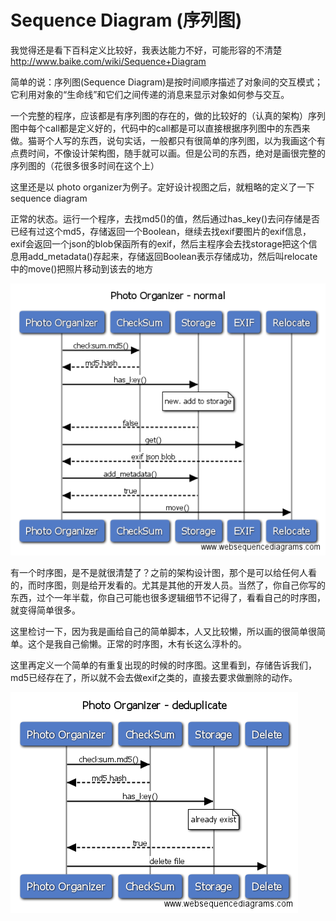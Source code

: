 # Sequence Diagram (序列图)

我觉得还是看下百科定义比较好，我表达能力不好，可能形容的不清楚 <http://www.baike.com/wiki/Sequence+Diagram>

简单的说：序列图(Sequence Diagram)是按时间顺序描述了对象间的交互模式；它利用对象的“生命线”和它们之间传递的消息来显示对象如何参与交互。

一个完整的程序，应该都是有序列图的存在的，做的比较好的（认真的架构）序列图中每个call都是定义好的，代码中的call都是可以直接根据序列图中的东西来做。猫哥个人写的东西，说句实话，一般都只有很简单的序列图，以为我画这个有点费时间，不像设计架构图，随手就可以画。但是公司的东西，绝对是画很完整的序列图的（花很多很多时间在这个上）

这里还是以 photo organizer为例子。定好设计视图之后，就粗略的定义了一下sequence diagram

正常的状态。运行一个程序，去找md5()的值，然后通过has_key()去问存储是否已经有过这个md5，存储返回一个Boolean，继续去找exif要图片的exif信息，exif会返回一个json的blob保函所有的exif，然后主程序会去找storage把这个信息用add_metadata()存起来，存储返回Boolean表示存储成功，然后叫relocate中的move()把照片移动到该去的地方

![photo_organizer_normal.png](photo_organizer_normal.png)

有一个时序图，是不是就很清楚了？之前的架构设计图，那个是可以给任何人看的，而时序图，则是给开发看的。尤其是其他的开发人员。当然了，你自己你写的东西，过个一年半载，你自己可能也很多逻辑细节不记得了，看看自己的时序图，就变得简单很多。

这里检讨一下，因为我是画给自己的简单脚本，人又比较懒，所以画的很简单很简单。这个是我自己偷懒。正常的时序图，木有长这么淳朴的。

这里再定义一个简单的有重复出现的时候的时序图。这里看到，存储告诉我们，md5已经存在了，所以就不会去做exif之类的，直接去要求做删除的动作。

![photo_organizer_deduplicate.png](photo_organizer_deduplicate.png)
